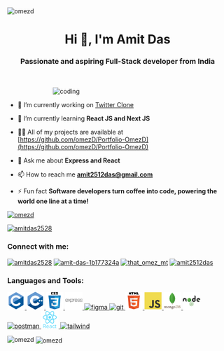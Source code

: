 <img align="center" width="1500" src="https://user-images.githubusercontent.com/90236635/232446433-d5540fa2-fe28-4bb8-b929-cdb51fe61336.gif" alt="omezd" />

<h1 align="center">Hi 👋, I'm Amit Das</h1>
<h3 align="center">Passionate and aspiring Full-Stack developer from India</h3>
<br/>
<br/>
<img align="right" width="400" src="https://cdn.dribbble.com/users/1355613/screenshots/10374655/media/5691629ca1e7389c34a9c0dae158b976.gif" alt="coding" />

<br/>




- 🔭 I’m currently working on [Twitter Clone](https://github.com/omezD/twitter-clone.git)

- 🌱 I’m currently learning **React JS and Next JS**

- 👨‍💻 All of my projects are available at [https://github.com/omezD/Portfolio-OmezD](https://github.com/omezD/Portfolio-OmezD)

- 💬 Ask me about **Express and React**

- 📫 How to reach me **amit2512das@gmail.com**

- ⚡ Fun fact **Software developers turn coffee into code, powering the world one line at a time!**
<p align="left"> <a href="https://github.com/ryo-ma/github-profile-trophy"><img src="https://github-profile-trophy.vercel.app/?username=omezd" alt="omezd" /></a> </p>

<p align="left"> <a href="https://twitter.com/amitdas2528" target="blank"><img src="https://img.shields.io/twitter/follow/amitdas2528?logo=twitter&style=for-the-badge" alt="amitdas2528" /></a> </p>


<h3 align="left">Connect with me:</h3>
<p align="left">
<a href="https://twitter.com/amitdas2528" target="blank"><img align="center" src="https://raw.githubusercontent.com/rahuldkjain/github-profile-readme-generator/master/src/images/icons/Social/twitter.svg" alt="amitdas2528" height="30" width="40" /></a>
<a href="https://linkedin.com/in/amit-das-1b177324a" target="blank"><img align="center" src="https://raw.githubusercontent.com/rahuldkjain/github-profile-readme-generator/master/src/images/icons/Social/linked-in-alt.svg" alt="amit-das-1b177324a" height="30" width="40" /></a>
<a href="https://instagram.com/that_omez_mt" target="blank"><img align="center" src="https://raw.githubusercontent.com/rahuldkjain/github-profile-readme-generator/master/src/images/icons/Social/instagram.svg" alt="that_omez_mt" height="30" width="40" /></a>
<a href="https://www.leetcode.com/amit2512das" target="blank"><img align="center" src="https://raw.githubusercontent.com/rahuldkjain/github-profile-readme-generator/master/src/images/icons/Social/leet-code.svg" alt="amit2512das" height="30" width="40" /></a>
</p>

<h3 align="left">Languages and Tools:</h3>
<p align="left"> <a href="https://www.cprogramming.com/" target="_blank" rel="noreferrer"> <img src="https://raw.githubusercontent.com/devicons/devicon/master/icons/c/c-original.svg" alt="c" width="40" height="40"/> </a> <a href="https://www.w3schools.com/cpp/" target="_blank" rel="noreferrer"> <img src="https://raw.githubusercontent.com/devicons/devicon/master/icons/cplusplus/cplusplus-original.svg" alt="cplusplus" width="40" height="40"/> </a> <a href="https://www.w3schools.com/css/" target="_blank" rel="noreferrer"> <img src="https://raw.githubusercontent.com/devicons/devicon/master/icons/css3/css3-original-wordmark.svg" alt="css3" width="40" height="40"/> </a> <a href="https://expressjs.com" target="_blank" rel="noreferrer"> <img src="https://raw.githubusercontent.com/devicons/devicon/master/icons/express/express-original-wordmark.svg" alt="express" width="40" height="40"/> </a> <a href="https://www.figma.com/" target="_blank" rel="noreferrer"> <img src="https://www.vectorlogo.zone/logos/figma/figma-icon.svg" alt="figma" width="40" height="40"/> </a> <a href="https://git-scm.com/" target="_blank" rel="noreferrer"> <img src="https://www.vectorlogo.zone/logos/git-scm/git-scm-icon.svg" alt="git" width="40" height="40"/> </a> <a href="https://www.w3.org/html/" target="_blank" rel="noreferrer"> <img src="https://raw.githubusercontent.com/devicons/devicon/master/icons/html5/html5-original-wordmark.svg" alt="html5" width="40" height="40"/> </a> <a href="https://developer.mozilla.org/en-US/docs/Web/JavaScript" target="_blank" rel="noreferrer"> <img src="https://raw.githubusercontent.com/devicons/devicon/master/icons/javascript/javascript-original.svg" alt="javascript" width="40" height="40"/> </a> <a href="https://www.mongodb.com/" target="_blank" rel="noreferrer"> <img src="https://raw.githubusercontent.com/devicons/devicon/master/icons/mongodb/mongodb-original-wordmark.svg" alt="mongodb" width="40" height="40"/> </a> <a href="https://nodejs.org" target="_blank" rel="noreferrer"> <img src="https://raw.githubusercontent.com/devicons/devicon/master/icons/nodejs/nodejs-original-wordmark.svg" alt="nodejs" width="40" height="40"/> </a> <a href="https://postman.com" target="_blank" rel="noreferrer"> <img src="https://www.vectorlogo.zone/logos/getpostman/getpostman-icon.svg" alt="postman" width="40" height="40"/> </a> <a href="https://reactjs.org/" target="_blank" rel="noreferrer"> <img src="https://raw.githubusercontent.com/devicons/devicon/master/icons/react/react-original-wordmark.svg" alt="react" width="40" height="40"/> </a> <a href="https://tailwindcss.com/" target="_blank" rel="noreferrer"> <img src="https://www.vectorlogo.zone/logos/tailwindcss/tailwindcss-icon.svg" alt="tailwind" width="40" height="40"/> </a> </p>

<p><img align="left" src="https://github-readme-stats.vercel.app/api/top-langs?username=omezd&show_icons=true&locale=en&layout=compact" alt="omezd" /></p>

<p>&nbsp;<img align="center" src="https://github-readme-stats.vercel.app/api?username=omezd&show_icons=true&locale=en" alt="omezd" /></p>
